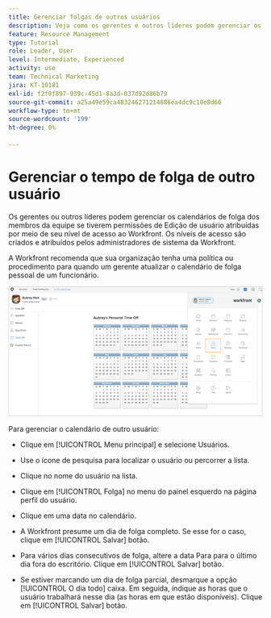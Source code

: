 ```yaml
---
title: Gerenciar folgas de outros usuários
description: Veja como os gerentes e outros líderes podem gerenciar os calendários de folga da equipe.
feature: Resource Management
type: Tutorial
role: Leader, User
level: Intermediate, Experienced
activity: use
team: Technical Marketing
jira: KT-10181
exl-id: f2f0f897-939c-45d1-8a3d-037d92d86b79
source-git-commit: a25a49e59ca483246271214886ea4dc9c10e8d66
workflow-type: tm+mt
source-wordcount: '199'
ht-degree: 0%

---
```


# Gerenciar o tempo de folga de outro usuário

Os gerentes ou outros líderes podem gerenciar os calendários de folga dos membros da equipe se tiverem permissões de Edição de usuário atribuídas por meio de seu nível de acesso ao Workfront. Os níveis de acesso são criados e atribuídos pelos administradores de sistema da Workfront.

A Workfront recomenda que sua organização tenha uma política ou procedimento para quando um gerente atualizar o calendário de folga pessoal de um funcionário.

![usuário no menu principal](assets/mouto_01.png)

Para gerenciar o calendário de outro usuário:

* Clique em [!UICONTROL Menu principal] e selecione Usuários.

* Use o ícone de pesquisa para localizar o usuário ou percorrer a lista.

* Clique no nome do usuário na lista.

* Clique em [!UICONTROL Folga] no menu do painel esquerdo na página perfil do usuário.

* Clique em uma data no calendário.

* A Workfront presume um dia de folga completo. Se esse for o caso, clique em [!UICONTROL Salvar] botão.

* Para vários dias consecutivos de folga, altere a data Para para o último dia fora do escritório. Clique em [!UICONTROL Salvar] botão.

* Se estiver marcando um dia de folga parcial, desmarque a opção [!UICONTROL O dia todo] caixa. Em seguida, indique as horas que o usuário trabalhará nesse dia (as horas em que estão disponíveis). Clique em [!UICONTROL Salvar] botão.
